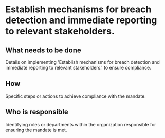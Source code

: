 # Establish mechanisms for breach detection and immediate reporting to relevant stakeholders.

## What needs to be done

Details on implementing 'Establish mechanisms for breach detection and immediate reporting to relevant stakeholders.' to ensure compliance.

## How

Specific steps or actions to achieve compliance with the mandate.

## Who is responsible

Identifying roles or departments within the organization responsible for ensuring the mandate is met.
